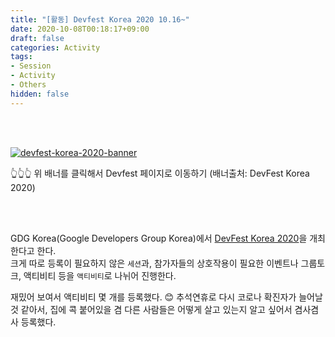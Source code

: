 ```yaml
---
title: "[활동] Devfest Korea 2020 10.16~"
date: 2020-10-08T00:18:17+09:00
draft: false
categories: Activity
tags:
- Session
- Activity
- Others 
hidden: false
---
```



<br>
<br>

[![devfest-korea-2020-banner](https://lh6.googleusercontent.com/elqtbPojGvDNA7zgXRayCClhKIVdoyZuvKPgw2LJ49XrpEQAL9yAU_XVLeWLev_qqt5i35mVcNuQRlJ4fG4ADDnngMigovfmgyTQ2UKbvtRoABBFYCk=w1280)](https://sites.google.com/view/devfestkorea2020/%ED%99%88?authuser=0)

👆👆👆 위 배너를 클릭해서 Devfest 페이지로 이동하기 (배너출처: DevFest Korea 2020)

<br>
<br>

GDG Korea(Google Developers Group Korea)에서 [DevFest Korea 2020](https://sites.google.com/view/devfestkorea2020/%ED%99%88?authuser=0)을 개최한다고 한다.  
크게 따로 등록이 필요하지 않은 `세션`과, 
참가자들의 상호작용이 필요한 이벤트나 그룹토크, 액티비티 등을 `액티비티`로 나뉘어 진행한다.
 
재밌어 보여서 액티비티 몇 개를 등록했다. 😊 
추석연휴로 다시 코로나 확진자가 늘어날 것 같아서, 
집에 콕 붙어있을 겸 다른 사람들은 어떻게 살고 있는지 알고 싶어서 겸사겸사 등록했다.

